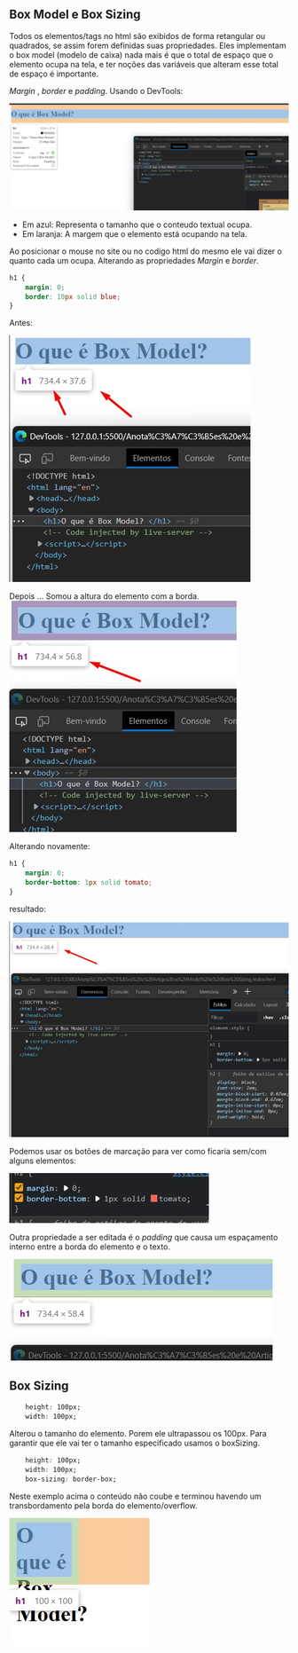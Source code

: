 

## Box Model e Box Sizing

Todos os elementos/tags no html são exibidos de forma retangular ou quadrados, se assim forem definidas suas propriedades. Eles implementam o box model (modelo de caixa) nada mais é que o total de espaço que o elemento ocupa na tela, e ter noções das variáveis que alteram esse total de espaço é importante.

_Margin_ , _border_ e _padding_.
Usando o DevTools:

![Alt text](img/box1.jpg)
- Em azul: Representa o tamanho que o conteudo textual ocupa.
- Em laranja: A margem que o elemento está ocupando na tela.

Ao posicionar o mouse no site ou no codigo html do mesmo ele vai dizer o quanto cada um ocupa.
Alterando as propriedades _Margin_ e _border_.
````css
h1 {
    margin: 0;
    border: 10px solid blue;
}
````

Antes:

![Alt text](img/ex1211.jpg)

Depois ...
Somou a altura do elemento com a borda. 
![Alt text](img/ex1212.jpg)


Alterando novamente: 

````css
h1 {
    margin: 0;
    border-bottom: 1px solid tomato;
}
````

resultado: 

![Alt text](img/ex1213.jpg)

Podemos usar os botões de marcação para ver como ficaria sem/com alguns elementos:

![Alt text](img/interessante1.jpg)

Outra propriedade a ser editada é o _padding_ que causa um espaçamento interno entre a borda do elemento e o texto.

![Alt text](img/padding.jpg)


## Box Sizing

````css
    height: 100px;
    width: 100px;
````

Alterou o tamanho do elemento. Porem ele ultrapassou os 100px. Para garantir que ele vai ter o tamanho especificado usamos o boxSizing.


````css
    height: 100px;
    width: 100px;
    box-sizing: border-box;
````
Neste exemplo acima o conteúdo não coube e terminou havendo um transbordamento pela borda do elemento/overflow.

![Alt text](img/boxsizing.jpg)
